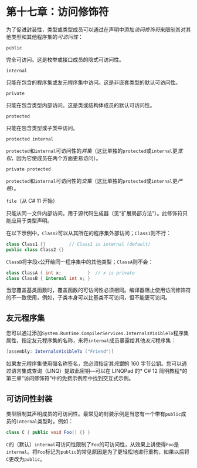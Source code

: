 # 第十七章：访问修饰符

为了促进封装性，类型或类型成员可以通过在声明中添加*访问修饰符*来限制其对其他类型和其他程序集的*可访问性*：

`public`

完全可访问。这是枚举或接口成员的隐式可访问性。

`internal`

只能在包含的程序集或友元程序集中访问。这是非嵌套类型的默认可访问性。

`private`

只能在包含类型内部访问。这是类或结构体成员的默认可访问性。

`protected`

只能在包含类型或子类中访问。

`protected internal`

`protected`和`internal`可访问性的*并集*（这比单独的`protected`或`internal`更*宽松*，因为它使成员在两个方面更易访问）。

`private protected`

`protected`和`internal`可访问性的*交集*（这比单独的`protected`或`internal`更*严格*）。

`file`（从 C# 11 开始）

只能从同一文件内部访问。用于源代码生成器（见“扩展局部方法”）。此修饰符只能应用于类型声明。

在以下示例中，`Class2`可以从其所在的程序集外部访问；`Class1`则不行：

```cs
class Class1 {}         // Class1 is internal (default)
public class Class2 {}
```

`ClassB`将字段`x`公开给同一程序集中的其他类型；`ClassA`则不会：

```cs
class ClassA { int x;          }  // x is private
class ClassB { internal int x; }
```

当您覆盖基类函数时，覆盖函数的可访问性必须相同。编译器阻止使用访问修饰符的不一致使用，例如，子类本身可以比基类不可访问，但不能更可访问。

## 友元程序集

您可以通过添加`System.Runtime.CompilerServices.InternalsVisibleTo`程序集属性，指定友元程序集的名称，来将`internal`成员暴露给其他*友元*程序集：

```cs
[assembly: InternalsVisibleTo ("Friend")]
```

如果友元程序集使用强名称签名，您必须指定其*完整*的 160 字节公钥。您可以通过语言集成查询（LINQ）提取此密钥—可以在 LINQPad 的* C# 12 简明教程*的第三章“访问修饰符”中的免费示例库中找到交互式示例。

## 可访问性封装

类型限制其声明成员的可访问性。最常见的封装示例是当您有一个带有`public`成员的`internal`类型时。例如：

```cs
class C { public void Foo() {} }
```

`C`的（默认）`internal`可访问性限制了`Foo`的可访问性，从效果上讲使得`Foo`是`internal`。将`Foo`标记为`public`的常见原因是为了更轻松地进行重构，如果以后将`C`更改为`public`。

